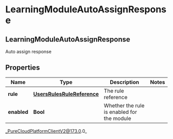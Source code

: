 # LearningModuleAutoAssignResponse

## LearningModuleAutoAssignResponse
Auto assign response

## Properties

|Name | Type | Description | Notes|
|------------ | ------------- | ------------- | -------------|
| **rule** | [**UsersRulesRuleReference**](UsersRulesRuleReference) | The rule reference | |
| **enabled** | **Bool** | Whether the rule is enabled for the module | |



_PureCloudPlatformClientV2@173.0.0_
